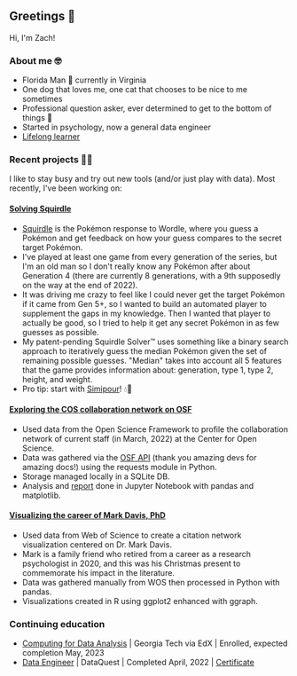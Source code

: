 ## Greetings :wave:

Hi, I'm Zach!

### About me :nerd_face:
- Florida Man :palm_tree: currently in Virginia
- One dog that loves me, one cat that chooses
to be nice to me sometimes
- Professional question asker, ever determined 
to get to the bottom of things :thinking:
- Started in psychology, now a general data engineer
- [Lifelong learner](#continuing-education)

### Recent projects :man_technologist:

I like to stay busy and try out new tools (and/or just 
play with data). Most recently, I've been working on:

#### [Solving Squirdle](https://github.com/zloomas/squirdle-solver)
- [Squirdle](https://squirdle.fireblend.com/)
is the Pokémon response to Wordle, where you guess a Pokémon
and get feedback on how your guess compares to the secret
target Pokémon.
- I've played at least one game from every generation of the
series, but I'm an old man so I don't really know any Pokémon
after about Generation 4 (there are currently 8 generations,
with a 9th supposedly on the way at the end of 2022).
- It was driving me crazy to feel like I could never get
the target Pokémon if it came from Gen 5+, so I wanted to 
build an automated player to supplement the gaps in my knowledge. 
Then I wanted that player to actually be good,
so I tried to help it get any secret Pokémon in as
few guesses as possible.
- My patent-pending Squirdle Solver:tm: uses something like
a binary search approach to iteratively guess the median
Pokémon given the set of remaining possible guesses.
"Median" takes into account all 5 features that the game provides 
information about: generation, type 1, type 2, height, and weight.
- Pro tip: start with 
[Simipour](https://bulbapedia.bulbagarden.net/wiki/Simipour_(Pok%C3%A9mon))! 
:droplet::monkey:

#### [Exploring the COS collaboration network on OSF](https://github.com/zloomas/COS-OSF-Network-Analysis)
- Used data from the Open Science Framework
to profile the collaboration network of current staff 
(in March, 2022) at the Center for Open Science.
- Data was gathered via the [OSF API](https://developer.osf.io/)
(thank you amazing devs for amazing docs!) using the requests
module in Python.
- Storage managed locally in a SQLite DB.
- Analysis and [report](https://github.com/zloomas/COS-OSF-Network-Analysis/blob/main/COS_OSF_collaboration_network.ipynb)
done in Jupyter Notebook with pandas and matplotlib.

#### [Visualizing the career of Mark Davis, PhD](https://github.com/zloomas/davis-career-viz)
- Used data from Web of Science to create a citation network
visualization centered on Dr. Mark Davis.
- Mark is a family friend who retired from a career as a 
research psychologist in 2020, and this was his Christmas
present to commemorate his impact in the literature.
- Data was gathered manually from WOS then processed 
in Python with pandas.
- Visualizations created in R using ggplot2 enhanced 
with ggraph.

### Continuing education
- [Computing for Data Analysis](https://www.edx.org/course/computing-for-data-analysis) 
| Georgia Tech via EdX | Enrolled, expected completion May, 2023
- [Data Engineer](https://www.dataquest.io/path/data-engineering/)
| DataQuest | Completed April, 2022 | 
[Certificate](https://app.dataquest.io/verify_cert/SRMBPRU9B6FEMJ7J0U57/)
